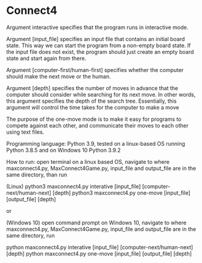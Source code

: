# Connect4

Argument interactive specifies that the program runs in interactive mode.

Argument [input_file] specifies an input file that contains an initial board state. This way we can start the program from a non-empty board state. If the input file does not exist, the program should just create an empty board state and start again from there.

Argument [computer-first/human-first] specifies whether the computer should make the next move or the human.

Argument [depth] specifies the number of moves in advance that the computer should consider while searching for its next move. In other words, this argument specifies the depth of the search tree. Essentially, this argument will control the time takes for the computer to make a move

The purpose of the one-move mode is to make it easy for programs to compete against each other, and communicate their moves to each other using text files.

Programming language: Python 3.9, tested on a linux-based OS running Python 3.8.5 and on Windows 10 Python 3.9.2

How to run: 
open terminal on a linux based OS, navigate to where 
maxconnect4.py, MaxConnect4Game.py, input_file and output_file are in the same directory, than run

(Linux)
python3 maxconnect4.py interative [input_file] [computer-next/human-next] [depth]
python3 maxconnect4.py one-move [input_file] [output_file] [depth]

or

(Windows 10)
open command prompt on Windows 10, navigate to where
maxconnect4.py, MaxConnect4Game.py, input_file and output_file are in the same directory, run

python maxconnect4.py interative [input_file] [computer-next/human-next] [depth]
python maxconnect4.py one-move [input_file] [output_file] [depth]
